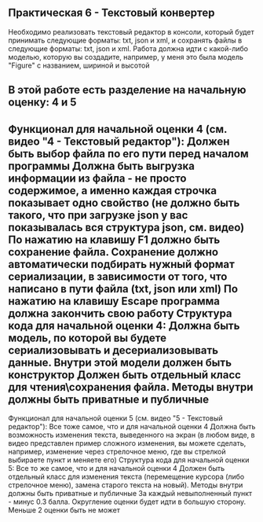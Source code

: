 Практическая 6 - Текстовый конвертер
------------------------------------
Необходимо реализовать текстовый редактор в консоли, который будет принимать следующие форматы: txt, json и xml, и сохранять файлы в следующие форматы: txt, json и xml.
Работа должна идти с какой-либо моделью, которую вы создадите, например, у меня это была модель "Figure" с названием, шириной и высотой

В этой работе есть разделение на начальную оценку: 4 и 5
----------------
Функционал для начальной оценки 4 (см. видео "4 - Текстовый редактор"):
Должен быть выбор файла по его пути перед началом программы
Должна быть выгрузка информации из файла - не просто содержимое, а именно каждая строчка показывает одно свойство (не должно быть такого, что при загрузке json у вас показывалась вся структура json, см. видео)
По нажатию на клавишу F1 должно быть сохранение файла. Сохранение должно автоматически подбирать нужный формат сериализации, в зависимости от того, что написано в пути файла (txt, json или xml)
По нажатию на клавишу Escape программа должна закончить свою работу
Структура кода для начальной оценки 4:
Должна быть модель, по которой вы будете сериализовывать и десериализовывать данные. Внутри этой модели должен быть конструктор
Должен быть отдельный класс для чтения\сохранения файла. Методы внутри должны быть приватные и публичные
---------------
Функционал для начальной оценки 5 (см. видео "5 - Текстовый редактор"):
Все тоже самое, что и для начальной оценки 4
Должна быть возможность изменения текста, выведенного на экран (в любом виде, в видео представлен пример сложного изменения, вы можете сделать, например, изменение через стрелочное меню, где вы стрелкой выбираете пункт и меняете его)
Структура кода для начальной оценки 5:
Все то же самое, что и для начальной оценки 4
Должен быть отдельный класс для изменения текста (перемещение курсора (либо стрелочное меню), замена старого текста на новый). Методы внутри должны быть приватные и публичные
За каждый невыполненный пункт - минус 0.3 балла. Округление оценки будет идти в большую сторону. Меньше 2 оценки быть не может
